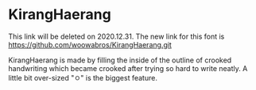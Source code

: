 # KirangHaerang
This link will be deleted on 2020.12.31. The new link for this font is https://github.com/woowabros/KirangHaerang.git

KirangHaerang is made by filling the inside of the outline of crooked handwriting which became crooked after trying so hard to write neatly. A little bit over-sized "ㅇ" is the biggest feature.

